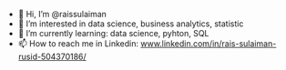 - 👋 Hi, I’m @raissulaiman
- 👀 I’m interested in data science, business analytics, statistic
- 🌱 I’m currently learning: data science, pyhton, SQL 
- 📫 How to reach me in Linkedin: www.linkedin.com/in/rais-sulaiman-rusid-504370186/

<!---
raissulaiman/raissulaiman is a ✨ special ✨ repository because its `README.md` (this file) appears on your GitHub profile.
You can click the Preview link to take a look at your changes.
--->
